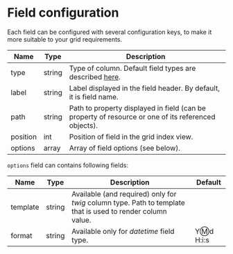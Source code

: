 Field configuration
===================

Each field can be configured with several configuration keys, to make it
more suitable to your grid requirements.

  | Name     | Type   | Description                                                                                         |
  |----------|--------|-----------------------------------------------------------------------------------------------------|
  | type     | string | Type of column. Default field types are described [here](field_types.md).                           |
  | label    | string | Label displayed in the field header. By default, it is field name.                                  |
  | path     | string | Path to property displayed in field (can be property of resource or one of its referenced objects). |
  | position | int    | Position of field in the grid index view.                                                           |
  | options  | array  | Array of field options (see below).                                                                 |

`options` field can contains following fields:

  | Name     | Type   | Description                                                                                                 | Default     |
  |----------|--------|-------------------------------------------------------------------------------------------------------------|-------------|
  | template | string | Available (and required) only for *twig* column type. Path to template that is used to render column value. |             |
  | format   | string | Available only for *datetime* field type.                                                                   | Y:m:d H:i:s |


